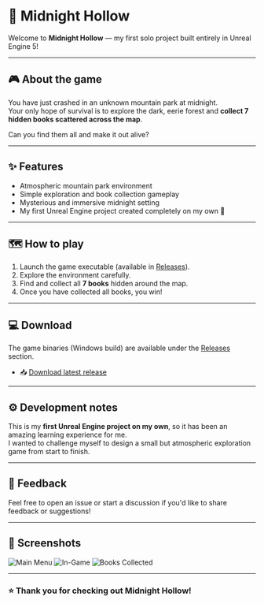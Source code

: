 # 🌙 Midnight Hollow

Welcome to **Midnight Hollow** — my first solo project built entirely in Unreal Engine 5!  

---

## 🎮 About the game

You have just crashed in an unknown mountain park at midnight.  
Your only hope of survival is to explore the dark, eerie forest and **collect 7 hidden books scattered across the map**.  

Can you find them all and make it out alive?

---

## ✨ Features

- Atmospheric mountain park environment
- Simple exploration and book collection gameplay
- Mysterious and immersive midnight setting
- My first Unreal Engine project created completely on my own 🎉

---

## 🗺️ How to play

1. Launch the game executable (available in [Releases](../../releases)).
2. Explore the environment carefully.
3. Find and collect all **7 books** hidden around the map.
4. Once you have collected all books, you win!

---

## 💻 Download

The game binaries (Windows build) are available under the [Releases](../../releases) section.  

- 📥 [Download latest release](../../releases)

---

## ⚙️ Development notes

This is my **first Unreal Engine project on my own**, so it has been an amazing learning experience for me.  
I wanted to challenge myself to design a small but atmospheric exploration game from start to finish.  

---

## 💬 Feedback

Feel free to open an issue or start a discussion if you'd like to share feedback or suggestions!  

---

## 📸 Screenshots

![Main Menu](https://your-link-to-image.com/main-menu.png)
![In-Game](https://your-link-to-image.com/ingame.png)
![Books Collected](https://your-link-to-image.com/books.png)

---

### ⭐ Thank you for checking out Midnight Hollow!
